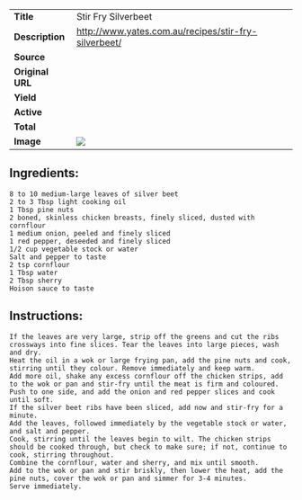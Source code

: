 | | |
| ----------- | ----------- |
| **Title** | Stir Fry Silverbeet |
| **Description** | http://www.yates.com.au/recipes/stir-fry-silverbeet/  |
| **Source** |  |
| **Original URL** |  |
| **Yield** |  |
| **Active** |  |
| **Total** |  |
| **Image** | ![](https://cdn2.pepperplate.com/recipes/d0f3159a32ca445294c08cfcd283f6dd.jpg) |

## Ingredients:
	8 to 10 medium-large leaves of silver beet
	2 to 3 Tbsp light cooking oil
	1 Tbsp pine nuts
	2 boned, skinless chicken breasts, finely sliced, dusted with cornflour
	1 medium onion, peeled and finely sliced
	1 red pepper, deseeded and finely sliced
	1/2 cup vegetable stock or water
	Salt and pepper to taste
	2 tsp cornflour
	1 Tbsp water
	2 Tbsp sherry
	Hoison sauce to taste

## Instructions:
	If the leaves are very large, strip off the greens and cut the ribs crossways into fine slices. Tear the leaves into large pieces, wash and dry.
	Heat the oil in a wok or large frying pan, add the pine nuts and cook, stirring until they colour. Remove immediately and keep warm.
	Add more oil, shake any excess cornflour off the chicken strips, add to the wok or pan and stir-fry until the meat is firm and coloured.
	Push to one side, and add the onion and red pepper slices and cook until soft.
	If the silver beet ribs have been sliced, add now and stir-fry for a minute.
	Add the leaves, followed immediately by the vegetable stock or water, and salt and pepper.
	Cook, stirring until the leaves begin to wilt. The chicken strips should be cooked through, but check to make sure; if not, continue to cook, stirring throughout.
	Combine the cornflour, water and sherry, and mix until smooth.
	Add to the wok or pan and stir briskly, then lower the heat, add the pine nuts, cover the wok or pan and simmer for 3-4 minutes.
	Serve immediately.

